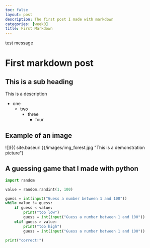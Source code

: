 ```yaml
---
toc: false
layout: post
description: The first post I made with markdown
categories: [week0]
title: First Markdown
---
```


test message

# First markdown post
## This is a sub heading
This is a description 

- one 
  - two
    - three
      - four

## Example of an image
![]({{ site.baseurl }}/images/img_forest.jpg "This is a demonstration picture")

## A guessing game that I made with python
```python
import random 

value = random.randint(1, 100)

guess = int(input("Guess a number between 1 and 100"))
while value != guess:
    if guess < value:
        print("too low")
        guess = int(input("Guess a number between 1 and 100"))
    elif guess > value:
        print("too high")
        guess = int(input("Guess a number between 1 and 100"))

print("correct!")
```
